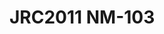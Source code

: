 # JRC2011 NM-103
<a name="material" />
<script type="application/ld+json">

  {
    "@context": "https://schema.org/",
    "@type": "ChemicalSubstance",
    "http://purl.org/dc/terms/conformsTo":
      {
        "@type": "CreativeWork",
        "@id": "https://bioschemas.org/profiles/ChemicalSubstance/0.4-RELEASE/"
      },
    "@id": "https://egonw.github.io/nanowiki/nanowiki343.html#material",
    "name": "JRC2011 NM-103",
    "sameAs: "http://127.0.0.1/mediawiki/index.php/Special:URIResolver/JRC2011_NM-2D103"
  }
</script>

